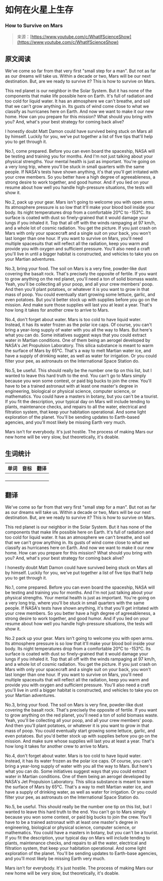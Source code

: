 # 如何在火星上生存

### How to Survive on Mars

>来源：[https://www.youtube.com/c/WhatIfScienceShow](https://www.youtube.com/c/WhatIfScienceShow)

## 原文阅读

We've come so far from that very first "small step for a man". But not as far as our dreams will take us. Within a decade or two, Mars will be our next destination. But, are we ready to survive it? This is how to survive on Mars.
 
This red planet is our neighbor in the Solar System. But it has none of the components that make life possible here on Earth. It's full of radiation and too cold for liquid water. It has an atmosphere we can't breathe, and soil that we can't grow anything in. Its gusts of wind come close to what we classify as hurricanes here on Earth. And now we want to make it our new home. How can you prepare for this mission? What should you bring with you? And, what's your best strategy for coming back alive?
 
I honestly doubt Matt Damon could have survived being stuck on Mars all by himself. Luckily for you, we've put together a list of five tips that'll help you to get through it.
 
No.1, come prepared. Before you can even board the spaceship, NASA will be testing and training you for months. And I'm not just talking about your physical strengths. Your mental health is just as important. You're going on a very long trip, where you'll be stuck in small quarters with the same people. If NASA's tests have shown anything, it's that you'll get irritated with your crew members. So you better have a high degree of agreeableness, a strong desire to work together, and good humor. And if you lied on your resume about how well you handle high-pressure situations, the tests will show it. 
 
No.2, pack up your gear. Mars isn't going to welcome you with open arms. Its atmosphere pressure is so low that it'll make your blood boil inside your body. Its night temperatures drop from a comfortable 20℃ to -153℃. Its surface is coated with dust so finely-grained that it would damage your lungs if you inhaled it. Top that all off with the winds rampaging at 97 km/h, and a whole lot of cosmic radiation. You get the picture. If you just crash on Mars with only your spacecraft and a single suit on your back, you won't last longer than one hour. If you want to survive on Mars, you'll need multiple spacesuits that will reflect all the radiation, keep you warm and provide you with oxygen and sufficient pressure. You'll also need a craft you'll live in until a bigger habitat is constructed, and vehicles to take you on your Martian adventures.
 
No.3, bring your food. The soil on Mars is a very fine, powder-like dust covering the basalt rock. That's precisely the opposite of fertile. If you want to grow anything on the red planet, you'll need a ton of solid biomass waste. Yeah, you'll be collecting all your poop, and all your crew members' poop. And then you'll plant potatoes, or whatever it is you want to grow in that mass of poop. You could eventually start growing some lettuce, garlic, and even potatoes. But you'd better stock up with supplies before you go on the mission. And make sure those supplies will last you at least a year. That's how long it takes for another crew to arrive to Mars.
 
No.4, don't forget about water. Mars is too cold to have liquid water. Instead, it has its water frozen as the polar ice caps. Of course, you can't bring a year-long supply of water with you all the way to Mars. But here's what you can do. Some initiatives suggest ways that you could extract water in Martian conditions. One of them being an aerogel developed by NASA's Jet Propulsion Laboratory. This silica substance is meant to warm the surface of Mars by 65℃. That's a way to melt Martian water ice, and have a supply of drinking water, as well as water for irrigation. Or you could filter your pee, as astronauts on the International Space Station do.
 
No.5, be useful. This should really be the number one tip on this list, but I wanted to leave this hard truth to the end. You can't go to Mars simply because you won some contest, or paid big bucks to join the crew. You'll have to be a trained astronaut with at least one master's degree in engineering, biological or physical science, computer science, or mathematics. You could have a masters in botany, but you can't be a tourist. If you fit the description, your typical day on Mars will include tending to plants, maintenance checks, and repairs to all the water, electrical and filtration system, that keep your habitation operational. And some light exploration of the planet. You'll be sending updates to Earth-based agencies, and you'll most likely be missing Earth very much. 
 
Mars isn't for everybody. It's just hostile. The process of making Mars our new home will be very slow, but theoretically, it's doable.

## 生词统计
| 单词 | 音标 | 翻译 |
|-|-|-|
|  |  |  |
|  |  |  |
|  |  |  |
|  |  |  |

## 翻译

We've come so far from that very first "small step for a man". But not as far as our dreams will take us. Within a decade or two, Mars will be our next destination. But, are we ready to survive it? This is how to survive on Mars.
 
This red planet is our neighbor in the Solar System. But it has none of the components that make life possible here on Earth. It's full of radiation and too cold for liquid water. It has an atmosphere we can't breathe, and soil that we can't grow anything in. Its gusts of wind come close to what we classify as hurricanes here on Earth. And now we want to make it our new home. How can you prepare for this mission? What should you bring with you? And, what's your best strategy for coming back alive?
 
I honestly doubt Matt Damon could have survived being stuck on Mars all by himself. Luckily for you, we've put together a list of five tips that'll help you to get through it.
 
No.1, come prepared. Before you can even board the spaceship, NASA will be testing and training you for months. And I'm not just talking about your physical strengths. Your mental health is just as important. You're going on a very long trip, where you'll be stuck in small quarters with the same people. If NASA's tests have shown anything, it's that you'll get irritated with your crew members. So you better have a high degree of agreeableness, a strong desire to work together, and good humor. And if you lied on your resume about how well you handle high-pressure situations, the tests will show it.
 
No.2 pack up your gear. Mars isn't going to welcome you with open arms. Its atmosphere pressure is so low that it'll make your blood boil inside your body. Its night temperatures drop from a comfortable 20℃ to -153℃. Its surface is coated with dust so finely-grained that it would damage your lungs if you inhaled it. Top that all off with the winds rampaging at 97 km/h, and a whole lot of cosmic radiation. You get the picture. If you just crash on Mars with only your spacecraft and a single suit on your back, you won't last longer than one hour. If you want to survive on Mars, you'll need multiple spacesuits that will reflect all the radiation, keep you warm and provide you with oxygen and sufficient pressure. You'll also need a craft you'll live in until a bigger habitat is constructed, and vehicles to take you on your Martian adventures.
 
No.3, bring your food. The soil on Mars is very fine, powder-like dust covering the basalt rock. That's precisely the opposite of fertile. If you want to grow anything on the red planet, you'll need a ton of solid biomass waste. Yeah, you'll be collecting all your poop, and all your crew members' poop. And then you'll plant potatoes, or whatever it is you want to grow in that mass of poop. You could eventually start growing some lettuce, garlic, and even potatoes. But you'd better stock up with supplies before you go on the mission. And make sure whose supplies will last you at least a year. That's how long it takes for another crew to arrive to Mars.
 
No.4, don't forget about water. Mars is too cold to have liquid water. Instead, it has its water frozen as the polar ice caps. Of course, you can't bring a year-long supply of water with you all the way to Mars. But here's what you can do. Some initiatives suggest ways that you could extract water in Martian conditions. One of them being an aerogel developed by NASA's Jet Propulsion Laboratory. This silica substance is meant to warm the surface of Mars by 65℃. That's a way to melt Martian water ice, and have a supply of drinking water, as well as water for irrigation. Or you could filter your pee, as astronauts on the International Space Station do.
 
No.5, be useful. This should really be the number one tip on this list, but I wanted to leave this hard truth to the end. You can't go to Mars simply because you won some contest, or paid big bucks to join the crew. You'll have to be a trained astronaut with at least one master's degree in engineering, biological or physical science, computer science, or mathematics. You could have a masters in botany, but you can't be a tourist. If you fit the description, your typical day on Mars will include tending to plants, maintenance checks, and repairs to all the water, electrical and filtration system, that keep your habitation operational. And some light exploration of the planet. You'll be sending updates to Earth-base agencies, and you'll most likely be missing Earth very much.
 
Mars isn't for everybody. It's just hostile. The process of making Mars our new home will be very slow, but theoretically, it's doable.

<src-rtyAudio :src="`https://rtyxmd.gitee.io/rtyresources2020/November/How%20to%20Survive%20on%20Mars.mp3`"></src-rtyAudio>